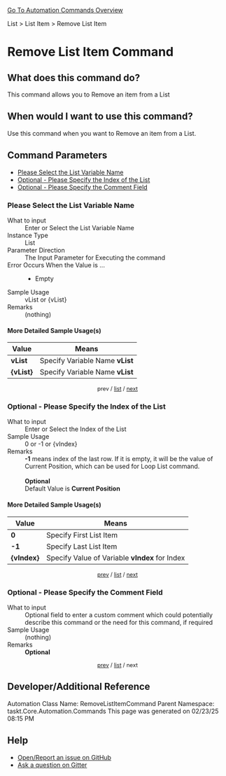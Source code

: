 <!--TITLE: Remove List Item Command -->
<!-- SUBTITLE: a command in the List group. -->
[Go To Automation Commands Overview](/automation-commands.md)


List &gt; List Item &gt; Remove List Item


# Remove List Item Command


## What does this command do?
This command allows you to Remove an item from a List


## When would I want to use this command?
Use this command when you want to Remove an item from a List.


<a id="param_list"></a>
## Command Parameters
- [Please Select the List Variable Name](#param_0)
- [Optional - Please Specify the Index of the List](#param_1)
- [Optional - Please Specify the Comment Field](#param_2)


<a id="param_0"></a>
### Please Select the List Variable Name


<dl>
<dt>What to input</dt><dd>Enter or Select the List Variable Name</dd>
<dt>Instance Type</dt><dd>List</dd>
<dt>Parameter Direction</dt><dd>The Input Parameter for Executing the command</dd>
<dt>Error Occurs When the Value is ...</dt><dd><ul>
<li>Empty</li>
</ul></dd>
<dt>Sample Usage</dt><dd>vList or {vList}</dd>
<dt>Remarks</dt><dd>(nothing)</dd>
</dl>




#### More Detailed Sample Usage(s)
| Value | Means |
|---|---|
| <strong>vList</strong> | Specify Variable Name **vList** |
| <strong>{vList}</strong> | Specify Variable Name **vList** |


<div style="font-size: 90%; text-align: center">


prev / [list](#param_list) / [next](#param_1)


</div>


<a id="param_1"></a>
### Optional - Please Specify the Index of the List


<dl>
<dt>What to input</dt><dd>Enter or Select the Index of the List</dd>
<dt>Sample Usage</dt><dd>0 or -1 or {vIndex}</dd>
<dt>Remarks</dt><dd><strong>-1</strong> means index of the last row. If it is empty, it will be the value of Current Position, which can be used for Loop List command.<br><br>
<strong>Optional</strong><br>Default Value is <strong>Current Position</strong></dd>
</dl>




#### More Detailed Sample Usage(s)
| Value | Means |
|---|---|
| <strong>0</strong> | Specify First List Item |
| <strong>-1</strong> | Specify Last List Item |
| <strong>{vIndex}</strong> | Specify Value of Variable **vIndex** for Index |


<div style="font-size: 90%; text-align: center">


[prev](#param_1) / [list](#param_list) / [next](#param_2)


</div>


<a id="param_2"></a>
### Optional - Please Specify the Comment Field


<dl>
<dt>What to input</dt><dd>Optional field to enter a custom comment which could potentially describe this command or the need for this command, if required</dd>
<dt>Sample Usage</dt><dd>(nothing)</dd>
<dt>Remarks</dt><dd><strong>Optional</strong><br></dd>
</dl>




<div style="font-size: 90%; text-align: center">


[prev](#param_2) / [list](#param_list) / next


</div>


## Developer/Additional Reference
Automation Class Name: RemoveListItemCommand
Parent Namespace: taskt.Core.Automation.Commands
This page was generated on 02/23/25 08:15 PM


## Help
- [Open/Report an issue on GitHub](https://github.com/rcktrncn/taskt/issues/new)
- [Ask a question on Gitter](https://gitter.im/taskt-rpa/Lobby)
